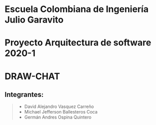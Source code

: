 # Escuela Colombiana de Ingeniería Julio Garavito
# Proyecto Arquitectura de software 2020-1
# DRAW-CHAT

## Integrantes: 
>- David Alejandro Vasquez Carreño
>- Michael Jefferson Ballesteros Coca
>- Germán Andres Ospina Quintero
